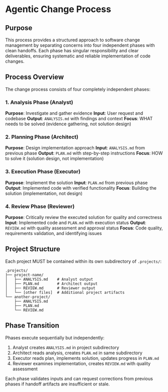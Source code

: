 # Agentic Change Process

## Purpose

This process provides a structured approach to software change management by separating concerns into four independent phases with clean handoffs. Each phase has singular responsibility and clear deliverables, ensuring systematic and reliable implementation of code changes.

## Process Overview

The change process consists of four completely independent phases:

### 1. Analysis Phase (Analyst)
**Purpose**: Investigate and gather evidence
**Input**: User request and codebase
**Output**: `ANALYSIS.md` with findings and context
**Focus**: WHAT needs to be solved (evidence gathering, not solution design)

### 2. Planning Phase (Architect)
**Purpose**: Design implementation approach
**Input**: `ANALYSIS.md` from previous phase
**Output**: `PLAN.md` with step-by-step instructions
**Focus**: HOW to solve it (solution design, not implementation)

### 3. Execution Phase (Executor)
**Purpose**: Implement the solution
**Input**: `PLAN.md` from previous phase
**Output**: Implemented code with verified functionality
**Focus**: Building the solution (implementation, not design)

### 4. Review Phase (Reviewer)
**Purpose**: Critically review the executed solution for quality and correctness
**Input**: Implemented code and `PLAN.md` with execution status
**Output**: `REVIEW.md` with quality assessment and approval status
**Focus**: Code quality, requirements validation, and identifying issues

## Project Structure

Each project MUST be contained within its own subdirectory of `.projects/`:

```
.projects/
├── project-name/
│   ├── ANALYSIS.md    # Analyst output
│   ├── PLAN.md        # Architect output
│   ├── REVIEW.md      # Reviewer output
│   └── [other files]  # Additional project artifacts
└── another-project/
    ├── ANALYSIS.md
    ├── PLAN.md
    └── REVIEW.md
```

## Phase Transition

Phases execute sequentially but independently:
1. Analyst creates `ANALYSIS.md` in project subdirectory
2. Architect reads analysis, creates `PLAN.md` in same subdirectory
3. Executor reads plan, implements solution, updates progress in `PLAN.md`
4. Reviewer examines implementation, creates `REVIEW.md` with quality assessment

Each phase validates inputs and can request corrections from previous phases if handoff artifacts are insufficient or stale.
